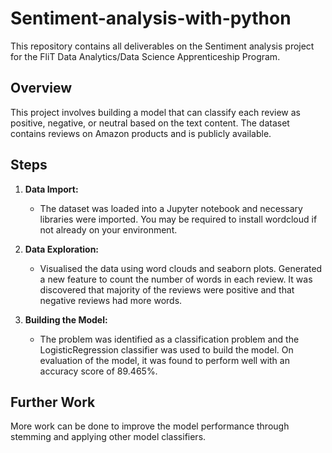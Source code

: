 # Sentiment-analysis-with-python
This repository contains all deliverables on the Sentiment analysis project for the FliT Data Analytics/Data Science Apprenticeship Program.

## Overview
This project involves building a model that can classify each review as positive, negative, or neutral based on the text content. The dataset contains reviews on Amazon products and is publicly available. 

## Steps
1. **Data Import:**
   - The dataset was loaded into a Jupyter notebook and necessary libraries were imported. You may be required to install wordcloud if not already on your environment.
   
2. **Data Exploration:**
   - Visualised the data using word clouds and seaborn plots. Generated a new feature to count the number of words in each review. It was discovered that majority of the reviews were positive and that negative reviews had more words.
    
3. **Building the Model:**
   - The problem was identified as a classification problem and the LogisticRegression classifier was used to build the model. On evaluation of the model, it was found to perform well with an accuracy score of 89.465%.
  
## Further Work
More work can be done to improve the model performance through stemming and applying other model classifiers.
